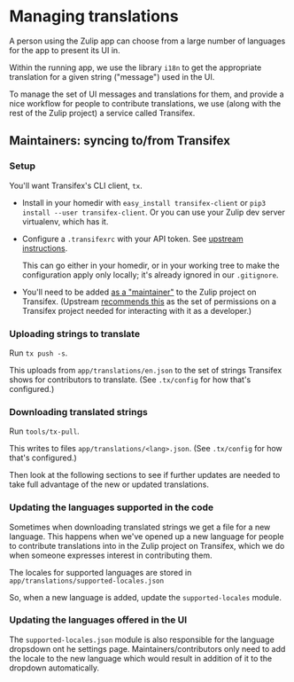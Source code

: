 # Managing translations

A person using the Zulip app can choose from a large number of
languages for the app to present its UI in.

Within the running app, we use the library `i18n` to get the
appropriate translation for a given string ("message") used in the UI.

To manage the set of UI messages and translations for them, and
provide a nice workflow for people to contribute translations, we use
(along with the rest of the Zulip project) a service called Transifex.


## Maintainers: syncing to/from Transifex

### Setup

You'll want Transifex's CLI client, `tx`.

* Install in your homedir with `easy_install transifex-client` or `pip3 install --user transifex-client`.
  Or you can use your Zulip dev server virtualenv, which has it.

* Configure a `.transifexrc` with your API token.  See [upstream
  instructions](https://docs.transifex.com/client/client-configuration#transifexrc).

  This can go either in your homedir, or in your working tree to make
  the configuration apply only locally; it's already ignored in our
  `.gitignore`.

* You'll need to be added [as a "maintainer"][tx-zulip-maintainers] to
  the Zulip project on Transifex.  (Upstream [recommends
  this][tx-docs-maintainers] as the set of permissions on a Transifex
  project needed for interacting with it as a developer.)

[tx-zulip-maintainers]: https://www.transifex.com/zulip/zulip/settings/maintainers/
[tx-docs-maintainers]: https://docs.transifex.com/teams/understanding-user-roles#project-maintainers


### Uploading strings to translate

Run `tx push -s`.

This uploads from `app/translations/en.json` to the
set of strings Transifex shows for contributors to translate.
(See `.tx/config` for how that's configured.)


### Downloading translated strings

Run `tools/tx-pull`.

This writes to files `app/translations/<lang>.json`.
(See `.tx/config` for how that's configured.)

Then look at the following sections to see if further updates are
needed to take full advantage of the new or updated translations.


### Updating the languages supported in the code

Sometimes when downloading translated strings we get a file for a new
language.  This happens when we've opened up a new language for people
to contribute translations into in the Zulip project on Transifex,
which we do when someone expresses interest in contributing them.

The locales for supported languages are stored in `app/translations/supported-locales.json`

So, when a new language is added, update the `supported-locales` module.


### Updating the languages offered in the UI

The `supported-locales.json` module is also responsible for the language dropsdown ont he settings page.
Maintainers/contributors only need to add the locale to the new language which would result in addition of it to the dropdown automatically.
